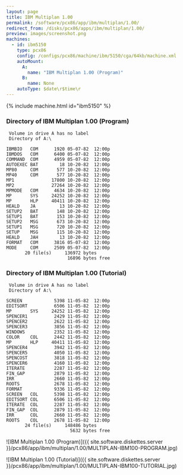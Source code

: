 ```yaml
---
layout: page
title: IBM Multiplan 1.00
permalink: /software/pcx86/app/ibm/multiplan/1.00/
redirect_from: /disks/pcx86/apps/ibm/multiplan/1.00/
preview: images/screenshot.png
machines:
  - id: ibm5150
    type: pcx86
    config: /configs/pcx86/machine/ibm/5150/cga/64kb/machine.xml
    autoMount:
      A:
        name: "IBM Multiplan 1.00 (Program)"
      B:
        name: None
    autoType: $date\r$time\r
---
```


{% include machine.html id="ibm5150" %}

### Directory of IBM Multiplan 1.00 (Program)

	 Volume in drive A has no label
	 Directory of A:\

	IBMBIO   COM      1920 05-07-82  12:00p
	IBMDOS   COM      6400 05-07-82  12:00p
	COMMAND  COM      4959 05-07-82  12:00p
	AUTOEXEC BAT        18 10-20-82  12:00p
	MP80     COM       577 10-20-82  12:00p
	MP40     COM       577 10-20-82  12:00p
	MP1              17800 10-20-82  12:00p
	MP2              27264 10-20-82  12:00p
	MPMODE   COM      4634 10-20-82  12:00p
	MP       SYS     24252 10-20-82  12:00p
	MP       HLP     40411 10-20-82  12:00p
	HEALD    JA         13 10-20-82  12:00p
	SETUP2   BAT       148 10-20-82  12:00p
	SETUP1   BAT       153 10-20-82  12:00p
	SETUP2   MSG       673 10-20-82  12:00p
	SETUP1   MSG       720 10-20-82  12:00p
	SETUP    MSG       115 10-20-82  12:00p
	HEALD    JAH        13 10-20-82  12:00p
	FORMAT   COM      3816 05-07-82  12:00p
	MODE     COM      2509 05-07-82  12:00p
	       20 file(s)     136972 bytes
	                       16896 bytes free

### Directory of IBM Multiplan 1.00 (Tutorial)

	 Volume in drive A has no label
	 Directory of A:\

	SCREEN            5398 11-05-82  12:00p
	EDITSORT          6506 11-05-82  12:00p
	MP       SYS     24252 11-05-82  12:00p
	SPENCER1          2429 11-05-82  12:00p
	SPENCER2          2622 11-05-82  12:00p
	SPENCER3          3856 11-05-82  12:00p
	WINDOWS           2352 11-05-82  12:00p
	COLOR    COL      2442 11-05-82  12:00p
	MP       HLP     40411 11-05-82  12:00p
	SPENCER4          3942 11-05-82  12:00p
	SPENCER5          4050 11-05-82  12:00p
	SPENCOST          3818 11-05-82  12:00p
	SPENCER6          4160 11-05-82  12:00p
	ITERATE           2287 11-05-82  12:00p
	FIN_GAP           2879 11-05-82  12:00p
	IRR               2660 11-05-82  12:00p
	ROOTS             2678 11-05-82  12:00p
	FORMAT            9336 11-05-82  12:00p
	SCREEN   COL      5398 11-05-82  12:00p
	EDITSORT COL      6506 11-05-82  12:00p
	ITERATE  COL      2287 11-05-82  12:00p
	FIN_GAP  COL      2879 11-05-82  12:00p
	IRR      COL      2660 11-05-82  12:00p
	ROOTS    COL      2678 11-05-82  12:00p
	       24 file(s)     148486 bytes
	                        5632 bytes free

![IBM Multiplan 1.00 (Program)]({{ site.software.diskettes.server }}/pcx86/app/ibm/multiplan/1.00/MULTIPLAN-IBM100-PROGRAM.jpg)

![IBM Multiplan 1.00 (Tutorial)]({{ site.software.diskettes.server }}/pcx86/app/ibm/multiplan/1.00/MULTIPLAN-IBM100-TUTORIAL.jpg)
